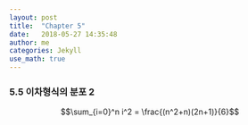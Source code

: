 ```yaml
---
layout: post
title:  "Chapter 5"
date:   2018-05-27 14:35:48
author: me
categories: Jekyll
use_math: true
---
```


### 5.5 이차형식의 분포 2
$$\sum_{i=0}^n i^2 = \frac{(n^2+n)(2n+1)}{6}$$